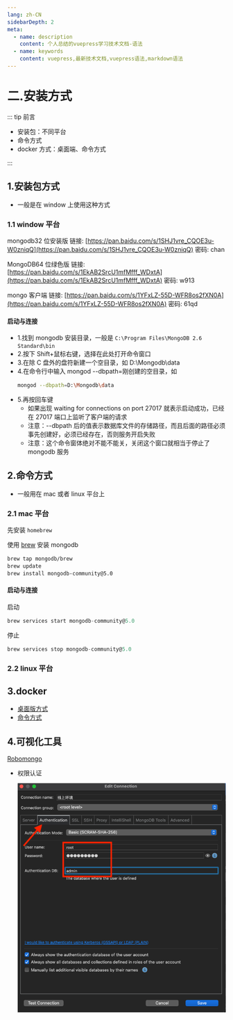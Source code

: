 ```yaml
---
lang: zh-CN
sidebarDepth: 2
meta:
  - name: description
    content: 个人总结的vuepress学习技术文档-语法
  - name: keywords
    content: vuepress,最新技术文档,vuepress语法,markdown语法
---
```


# 二.安装方式

::: tip 前言

- 安装包：不同平台
- 命令方式
- docker 方式：桌面端、命令方式

:::

## 1.安装包方式

- 一般是在 window 上使用这种方式

### 1.1 window 平台

mongodb32 位安装版 链接: [https://pan.baidu.com/s/1SHJ1vre_CQOE3u-W0zniqQ](https://pan.baidu.com/s/1SHJ1vre_CQOE3u-W0zniqQ) 密码: chan

MongoDB64 位绿色版 链接: [https://pan.baidu.com/s/1EkAB2SrcU1mfMfff_WDxtA](https://pan.baidu.com/s/1EkAB2SrcU1mfMfff_WDxtA) 密码: w913

mongo 客户端 链接: [https://pan.baidu.com/s/1YFxLZ-55D-WFR8os2fXN0A](https://pan.baidu.com/s/1YFxLZ-55D-WFR8os2fXN0A) 密码: 61qd

#### 启动与连接

- 1.找到 mongodb 安装目录，一般是 `C:\Program Files\MongoDB 2.6 Standard\bin`
- 2.按下 Shift+鼠标右键，选择在此处打开命令窗口
- 3.在除 C 盘外的盘符新建一个空目录，如 D:\Mongodb\data
- 4.在命令行中输入 mongod --dbpath=刚创建的空目录，如
  ```sh
  mongod --dbpath=D:\Mongodb\data
  ```
- 5.再按回车键
  - 如果出现 waiting for connections on port 27017 就表示启动成功，已经在 27017 端口上监听了客户端的请求
  - 注意：--dbpath 后的值表示数据库文件的存储路径，而且后面的路径必须事先创建好，必须已经存在，否则服务开启失败
  - 注意：这个命令窗体绝对不能不能关，关闭这个窗口就相当于停止了 mongodb 服务

## 2.命令方式

- 一般用在 mac 或者 linux 平台上

### 2.1 mac 平台

先安装 `homebrew`

使用 [brew](http://brew.sh/) 安装 mongodb

```sh
brew tap mongodb/brew
brew update
brew install mongodb-community@5.0
```

#### 启动与连接

启动

```js
brew services start mongodb-community@5.0
```

停止

```js
brew services stop mongodb-community@5.0
```

### 2.2 linux 平台

## 3.docker

- [桌面版方式](https://zhoubichuan.com/web-docker/base/1.desktop/4.mongodb.html)
- [命令方式](https://zhoubichuan.com/web-docker/base/2.practice/4.mongodb.html)

## 4.可视化工具

[Robomongo](https://robomongo.org)

- 权限认证

  ![](./1.png)
